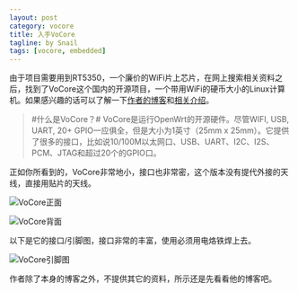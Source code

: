 ```yaml
---
layout: post
category: vocore
title: 入手VoCore
tagline: by Snail
tags: [vocore, embedded]
---
```

由于项目需要用到RT5350，一个廉价的WiFi片上芯片，在网上搜索相关资料之后，找到了VoCore这个国内的开源项目，一个带用WiFi的硬币大小的Linux计算机。如果感兴趣的话可以了解一下[作者的博客](http://vonger.cn/)和[相关介绍](https://www.indiegogo.com/projects/vocore-a-coin-sized-linux-computer-with-wifi)。

> #什么是VoCore？#
  VoCore是运行OpenWrt的开源硬件。尽管WIFI, USB, UART, 20+ GPIO一应俱全，但是大小为1英寸（25mm x 25mm）。它提供了很多的接口，比如说10/100M以太网口、USB、UART、I2C、I2S、PCM、JTAG和超过20个的GPIO口。

正如你所看到的，VoCore非常地小，接口也非常密，这个版本没有提代外接的天线，直接用贴片的天线。

![VoCore正面](http://pic.yupoo.com/simpleyyt/DWyLSbrI/medium.jpg)

![VoCore背面](http://pic.yupoo.com/simpleyyt/DWyMgd04/medium.jpg)

以下是它的接口/引脚图，接口非常的丰富，使用必须用电烙铁焊上去。

![VoCore引脚图](http://pic.yupoo.com/simpleyyt/DWDDYtLs/medish.jpg)

作者除了本身的博客之外，不提供其它的资料，所示还是先看看他的博客吧。